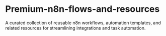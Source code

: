 # Premium-n8n-flows-and-resources
A curated collection of reusable n8n workflows, automation templates, and related resources for streamlining integrations and task automation.
